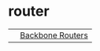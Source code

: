 router
============

| | |
| ----- | ----- |
| |[Backbone Routers](http://techbus.safaribooksonline.com/book/programming/javascript/9781430263340/chapter-5-routers-and-events/sec1_9781430263340_ch05_xhtml) |
